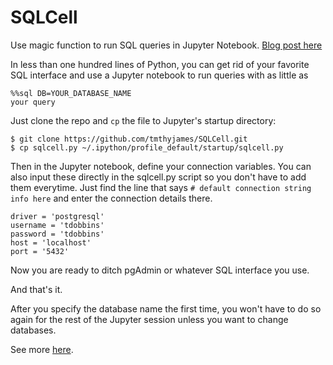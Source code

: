 # SQLCell
Use magic function to run SQL queries in Jupyter Notebook. <a href="https://gist.github.com/tmthyjames/1366b21d0efffb73f1a91361a25b9a55">Blog post here</a>

In less than one hundred lines of Python, you can get rid of your favorite SQL interface and
use a Jupyter notebook to run queries with as little as 

    %%sql DB=YOUR_DATABASE_NAME
    your query
    
Just clone the repo and `cp` the file to Jupyter's startup directory:

    $ git clone https://github.com/tmthyjames/SQLCell.git
    $ cp sqlcell.py ~/.ipython/profile_default/startup/sqlcell.py
    
Then in the Jupyter notebook, define your connection variables. You can also input these directly 
in the sqlcell.py script so you don't have to add them everytime. Just find the line that says
`# default connection string info here` and enter the connection details there.

    driver = 'postgresql'
    username = 'tdobbins'
    password = 'tdobbins'
    host = 'localhost'
    port = '5432'
    
Now you are ready to ditch pgAdmin or whatever SQL interface you use.
    
And that's it.

After you specify the database name the first time, you won't have to do so again for the rest
of the Jupyter session unless you want to change databases.

See more <a href="https://gist.github.com/tmthyjames/1366b21d0efffb73f1a91361a25b9a55">here</a>.
